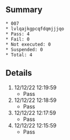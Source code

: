 ## Summary
	* 007
	* lvlqajkgpcqfdqmjjjqo
	* Pass: 4
	* Fail: 0
	* Not executed: 0
	* Suspended: 0
	* Total: 4
## Details
1. 12/12/22 12:19:59
	* Pass
2. 12/12/22 12:18:59
	* Pass
3. 12/12/22 12:17:59
	* Pass
4. 12/12/22 12:15:59
	* Pass

